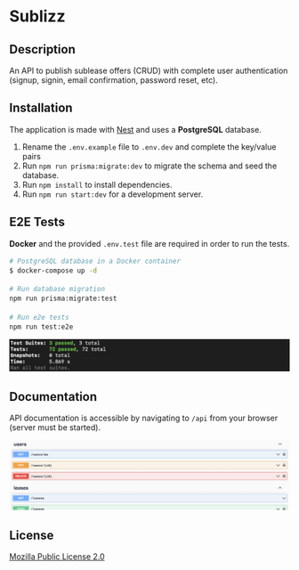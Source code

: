 # Sublizz

## Description

An API to publish sublease offers (CRUD) with complete user authentication (signup, signin, email confirmation, password reset, etc).

## Installation

The application is made with [Nest](https://github.com/nestjs/nest) and uses a **PostgreSQL** database.

1. Rename the `.env.example` file to `.env.dev` and complete the key/value pairs
2. Run `npm run prisma:migrate:dev` to migrate the schema and seed the database.
3. Run `npm install` to install dependencies.
4. Run `npm run start:dev` for a development server.

## E2E Tests

**Docker** and the provided `.env.test` file are required in order to run the tests.

```bash
# PostgreSQL database in a Docker container
$ docker-compose up -d

# Run database migration
npm run prisma:migrate:test

# Run e2e tests
npm run test:e2e
```

![Screenshot](/screenshot_test.png)

## Documentation

API documentation is accessible by navigating to `/api` from your browser (server must be started).

![Screenshot](/screenshot_doc.png)

## License

[Mozilla Public License 2.0](https://www.mozilla.org/en-US/MPL/2.0/)
